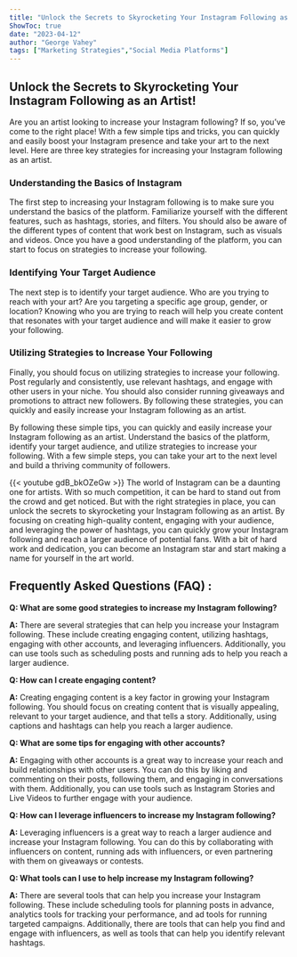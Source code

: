 ```yaml
---
title: "Unlock the Secrets to Skyrocketing Your Instagram Following as an Artist!"
ShowToc: true 
date: "2023-04-12"
author: "George Vahey" 
tags: ["Marketing Strategies","Social Media Platforms"]
---
```

## Unlock the Secrets to Skyrocketing Your Instagram Following as an Artist!

Are you an artist looking to increase your Instagram following? If so, you’ve come to the right place! With a few simple tips and tricks, you can quickly and easily boost your Instagram presence and take your art to the next level. Here are three key strategies for increasing your Instagram following as an artist.

### Understanding the Basics of Instagram

The first step to increasing your Instagram following is to make sure you understand the basics of the platform. Familiarize yourself with the different features, such as hashtags, stories, and filters. You should also be aware of the different types of content that work best on Instagram, such as visuals and videos. Once you have a good understanding of the platform, you can start to focus on strategies to increase your following.

### Identifying Your Target Audience

The next step is to identify your target audience. Who are you trying to reach with your art? Are you targeting a specific age group, gender, or location? Knowing who you are trying to reach will help you create content that resonates with your target audience and will make it easier to grow your following.

### Utilizing Strategies to Increase Your Following

Finally, you should focus on utilizing strategies to increase your following. Post regularly and consistently, use relevant hashtags, and engage with other users in your niche. You should also consider running giveaways and promotions to attract new followers. By following these strategies, you can quickly and easily increase your Instagram following as an artist.

By following these simple tips, you can quickly and easily increase your Instagram following as an artist. Understand the basics of the platform, identify your target audience, and utilize strategies to increase your following. With a few simple steps, you can take your art to the next level and build a thriving community of followers.

{{< youtube gdB_bkOZeGw >}} 
The world of Instagram can be a daunting one for artists. With so much competition, it can be hard to stand out from the crowd and get noticed. But with the right strategies in place, you can unlock the secrets to skyrocketing your Instagram following as an artist. By focusing on creating high-quality content, engaging with your audience, and leveraging the power of hashtags, you can quickly grow your Instagram following and reach a larger audience of potential fans. With a bit of hard work and dedication, you can become an Instagram star and start making a name for yourself in the art world.

## Frequently Asked Questions (FAQ) :
**Q: What are some good strategies to increase my Instagram following?**

**A:** There are several strategies that can help you increase your Instagram following. These include creating engaging content, utilizing hashtags, engaging with other accounts, and leveraging influencers. Additionally, you can use tools such as scheduling posts and running ads to help you reach a larger audience.

**Q: How can I create engaging content?**

**A:** Creating engaging content is a key factor in growing your Instagram following. You should focus on creating content that is visually appealing, relevant to your target audience, and that tells a story. Additionally, using captions and hashtags can help you reach a larger audience.

**Q: What are some tips for engaging with other accounts?**

**A:** Engaging with other accounts is a great way to increase your reach and build relationships with other users. You can do this by liking and commenting on their posts, following them, and engaging in conversations with them. Additionally, you can use tools such as Instagram Stories and Live Videos to further engage with your audience.

**Q: How can I leverage influencers to increase my Instagram following?**

**A:** Leveraging influencers is a great way to reach a larger audience and increase your Instagram following. You can do this by collaborating with influencers on content, running ads with influencers, or even partnering with them on giveaways or contests.

**Q: What tools can I use to help increase my Instagram following?**

**A:** There are several tools that can help you increase your Instagram following. These include scheduling tools for planning posts in advance, analytics tools for tracking your performance, and ad tools for running targeted campaigns. Additionally, there are tools that can help you find and engage with influencers, as well as tools that can help you identify relevant hashtags.


